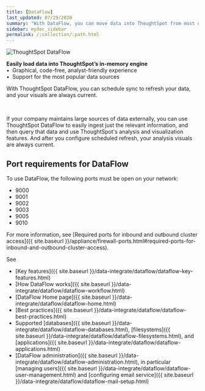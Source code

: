 ```yaml
---
title: [DataFlow]
last_updated: 07/29/2020
summary: "With DataFlow, you can move data into ThoughtSpot from most databases."
sidebar: mydoc_sidebar
permalink: /:collection/:path.html
---
```

<div class="grid-container-opener">

  <div class="grid-child">
    <img src="{{ "/images/dataflow-sm.png" | prepend: site.baseurl  }}" alt="ThoughtSpot DataFlow"></div>
  <div class="grid-child">
    <p class="text-opener">
      <strong>Easily load data into ThoughtSpot’s in-memory engine</strong>
<br/>&bull;&nbsp;&nbsp;Graphical, code-free, analyst-friendly experience
<br/>&bull;&nbsp;&nbsp;Support for the most popular data sources
</p>
    <p class="text-opener">With ThoughtSpot DataFlow, you can schedule sync to refresh your data, and your visuals are always current.</p>
    </div>
  <div class="grid-child">&nbsp;</div>
</div>

If your company maintains large sources of data externally, you can use ThoughtSpot DataFlow to easily ingest just the relevant information, and then query that data and use ThoughtSpot's analysis and visualization features. And after you configure scheduled refresh, your analysis visuals are always current.

## Port requirements for DataFlow

To use DataFlow, the following ports must be open on your network:
- 9000
- 9001
- 9002
- 9003
- 9005
- 9010

For more information, see [Required ports for inbound and outbound cluster access]({{ site.baseurl }}/appliance/firewall-ports.html#required-ports-for-inbound-and-outbound-cluster-access).

See
- [Key features]({{ site.baseurl }}/data-integrate/dataflow/dataflow-key-features.html)
- [How DataFlow works]({{ site.baseurl }}/data-integrate/dataflow/dataflow-workflow.html)
- [DataFlow Home page]({{ site.baseurl }}/data-integrate/dataflow/dataflow-home.html)
- [Best practices]({{ site.baseurl }}/data-integrate/dataflow/dataflow-best-practices.html)
- Supported [databases]({{ site.baseurl }}/data-integrate/dataflow/dataflow-databases.html), [filesystems]({{ site.baseurl }}/data-integrate/dataflow/dataflow-filesystems.html), and [applications]({{ site.baseurl }}/data-integrate/dataflow/dataflow-applications.html)
- [DataFlow administration]({{ site.baseurl }}/data-integrate/dataflow/dataflow-administration.html), in particular [managing users]({{ site.baseurl }}/data-integrate/dataflow/dataflow-user-management.html) and [configuring email service]({{ site.baseurl }}/data-integrate/dataflow/dataflow-mail-setup.html)
